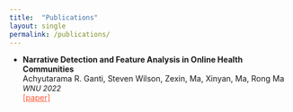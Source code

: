 ```yaml
---
title:  "Publications"
layout: single
permalink: /publications/
---
```


<ul>
<li><b>Narrative Detection and Feature Analysis in Online Health Communities</b><br>
Achyutarama R. Ganti, Steven Wilson, Zexin, Ma, Xinyan, Ma, Rong Ma <br>
<font size = "-1"><em>WNU 2022</em></font> <br>
<a href="/_pages/publishedpapers/WNU22_NarrativeDetection.pdf" style = "color:#ff5733;" target = "_blank">[paper]</a>
 </li>

</ul>